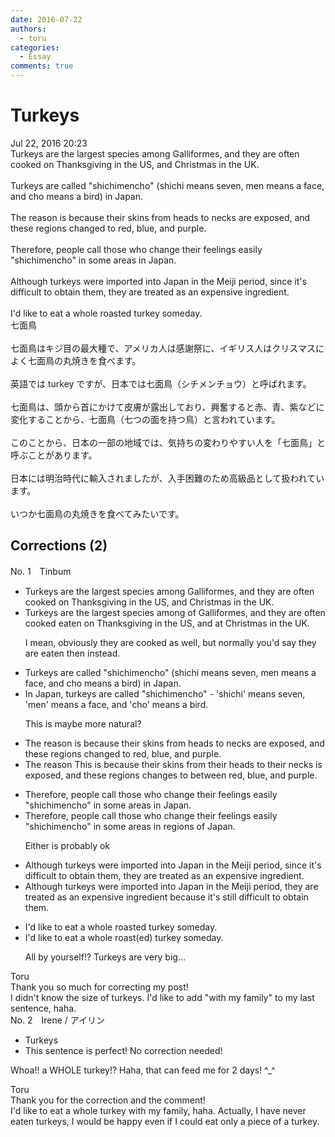 ```yaml
---
date: 2016-07-22
authors:
  - toru
categories:
  - Essay
comments: true
---
```


# Turkeys
<div class="date">Jul 22, 2016 20:23</div>
<div id="post"><div id="body_show_ori">
Turkeys are the largest species among Galliformes, and they are often cooked on Thanksgiving in the US, and Christmas in the UK.<br/><br/>Turkeys are called "shichimencho" (shichi means seven, men means a face, and cho means a bird) in Japan.<br/><br/>The reason is because their skins from heads to necks are exposed, and these regions changed to red, blue, and purple.<br/><br/>Therefore, people call those who change their feelings easily "shichimencho" in some areas in Japan.<br/><br/>Although turkeys were imported into Japan in the Meiji period, since it's difficult to obtain them, they are treated as an expensive ingredient.<br/><br/>I'd like to eat a whole roasted turkey someday.
</div></div>

<!-- more -->

<div id="post_ja"><div id="body_show_mo">
七面鳥<br/><br/>七面鳥はキジ目の最大種で、アメリカ人は感謝祭に、イギリス人はクリスマスによく七面鳥の丸焼きを食べます。<br/><br/>英語では turkey ですが、日本では七面鳥（シチメンチョウ）と呼ばれます。<br/><br/>七面鳥は、頭から首にかけて皮膚が露出しており、興奮すると赤、青、紫などに変化することから、七面鳥（七つの面を持つ鳥）と言われています。<br/><br/>このことから、日本の一部の地域では、気持ちの変わりやすい人を「七面鳥」と呼ぶことがあります。<br/><br/>日本には明治時代に輸入されましたが、入手困難のため高級品として扱われています。<br/><br/>いつか七面鳥の丸焼きを食べてみたいです。
</div></div>

## Corrections (2)
<div id="block"><div class="first_name"> No. 1　<span class="just_name">Tinbum</span></div><div id="block2">
<ul class="correction_field">
<li class="incorrect">Turkeys are the largest species among Galliformes, and they are often cooked on Thanksgiving in the US, and Christmas in the UK.</li>
<li class="corrected correct">
Turkeys are the largest species <span class="f_red"><span class="sline">among</span></span> <span class="f_blue">of </span>Galliformes, and they are often <span class="f_red"><span class="sline">cooked</span></span> <span class="f_blue">eaten </span>on Thanksgiving in the US, and <span class="f_blue">at </span>Christmas in the UK.
<p class="correction_comment">I mean, obviously they are cooked as well, but normally you'd say they are eaten then instead.</p>
</li>
</ul>
<ul class="correction_field">
<li class="incorrect">Turkeys are called "shichimencho" (shichi means seven, men means a face, and cho means a bird) in Japan.</li>
<li class="corrected correct">
<span class="f_blue">In Japan, t</span>urkeys are called "shichimencho" <span class="f_blue">- </span>'shichi' means seven, 'men' means a face, and 'cho' means a bird.
<p class="correction_comment">This is maybe more natural?</p>
</li>
</ul>
<ul class="correction_field">
<li class="incorrect">The reason is because their skins from heads to necks are exposed, and these regions changed to red, blue, and purple.</li>
<li class="corrected correct">
<span class="f_red"><span class="sline">The reason</span></span> <span class="f_blue">This </span>is because the<span class="f_red"><span class="sline">ir</span></span> skin<span class="f_red"><span class="sline">s</span></span> from <span class="f_blue">their </span>head<span class="f_red"><span class="sline">s</span></span> to <span class="f_blue">their </span>neck<span class="f_red"><span class="sline">s</span></span> <span class="f_blue">is </span>exposed, and <span class="f_red"><span class="sline">these regions</span></span> change<span class="f_blue">s</span> <span class="f_red"><span class="sline">to</span></span> <span class="f_blue">between </span>red, blue, and purple.
</li>
</ul>
<ul class="correction_field">
<li class="incorrect">Therefore, people call those who change their feelings easily "shichimencho" in some areas in Japan.</li>
<li class="corrected correct">
Therefore, people call those who change their feelings easily "shichimencho" in some <span class="f_red"><span class="sline">areas in</span></span> <span class="f_blue">regions of </span>Japan.
<p class="correction_comment">Either is probably ok</p>
</li>
</ul>
<ul class="correction_field">
<li class="incorrect">Although turkeys were imported into Japan in the Meiji period, since it's difficult to obtain them, they are treated as an expensive ingredient.</li>
<li class="corrected correct">
Although turkeys were imported into Japan in the Meiji period, they are treated as an expensive ingredient <span class="f_blue">because </span>it's <span class="f_blue">still </span>difficult to obtain them.
</li>
</ul>
<ul class="correction_field">
<li class="incorrect">I'd like to eat a whole roasted turkey someday.</li>
<li class="corrected correct">
I'd like to eat a whole roast<span class="f_gray">(ed)</span> turkey someday.
<p class="correction_comment">All by yourself!? Turkeys are very big...</p>
</li>
</ul>
</div><div class="name"><span class="just_name">Toru</span><br>
Thank you so much for correcting my post!<br/>I didn't know the size of turkeys. I'd like to add "with my family" to my last sentence, haha.
</div>
</div>
<div id="block"><div class="first_name"> No. 2　<span class="just_name">Irene / アイリン</span></div><div id="block2">
<ul class="correction_field">
<li class="incorrect">Turkeys</li>
<li class="corrected perfect">This sentence is perfect! No correction needed!</li>
</ul>
<p class="comment_small">
 Whoa!! a WHOLE turkey!? Haha, that can feed me for 2 days! ^_^
</p>

</div><div class="name"><span class="just_name">Toru</span><br>
Thank you for the correction and the comment!<br/>I'd like to eat a whole turkey with my family, haha. Actually, I have never eaten turkeys, I would be happy even if I could eat only a piece of a turkey.
</div>
</div>
